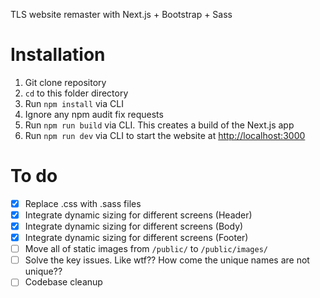 TLS website remaster with Next.js + Bootstrap + Sass

# Installation
1. Git clone repository
2. `cd` to this folder directory
3. Run `npm install` via CLI
4. Ignore any npm audit fix requests
5. Run `npm run build` via CLI. This creates a build of the Next.js app
6. Run `npm run dev` via CLI to start the website at [http://localhost:3000](http://localhost:3000)

# To do
- [x] Replace .css with .sass files
- [x] Integrate dynamic sizing for different screens (Header)
- [x] Integrate dynamic sizing for different screens (Body)
- [x] Integrate dynamic sizing for different screens (Footer)
- [ ] Move all of static images from `/public/` to `/public/images/`
- [ ] Solve the key issues. Like wtf?? How come the unique names are not unique??
- [ ] Codebase cleanup